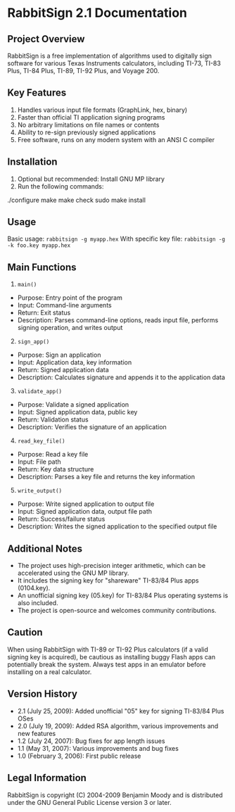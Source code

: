 # RabbitSign 2.1 Documentation

## Project Overview
RabbitSign is a free implementation of algorithms used to digitally sign software for various Texas Instruments calculators, including TI-73, TI-83 Plus, TI-84 Plus, TI-89, TI-92 Plus, and Voyage 200.

## Key Features
1. Handles various input file formats (GraphLink, hex, binary)
2. Faster than official TI application signing programs
3. No arbitrary limitations on file names or contents
4. Ability to re-sign previously signed applications
5. Free software, runs on any modern system with an ANSI C compiler

## Installation
1. Optional but recommended: Install GNU MP library
2. Run the following commands:

./configure
make
make check
sudo make install

## Usage
Basic usage: `rabbitsign -g myapp.hex`
With specific key file: `rabbitsign -g -k foo.key myapp.hex`

## Main Functions

1. `main()`
- Purpose: Entry point of the program
- Input: Command-line arguments
- Return: Exit status
- Description: Parses command-line options, reads input file, performs signing operation, and writes output

2. `sign_app()`
- Purpose: Sign an application
- Input: Application data, key information
- Return: Signed application data
- Description: Calculates signature and appends it to the application data

3. `validate_app()`
- Purpose: Validate a signed application
- Input: Signed application data, public key
- Return: Validation status
- Description: Verifies the signature of an application

4. `read_key_file()`
- Purpose: Read a key file
- Input: File path
- Return: Key data structure
- Description: Parses a key file and returns the key information

5. `write_output()`
- Purpose: Write signed application to output file
- Input: Signed application data, output file path
- Return: Success/failure status
- Description: Writes the signed application to the specified output file

## Additional Notes
- The project uses high-precision integer arithmetic, which can be accelerated using the GNU MP library.
- It includes the signing key for "shareware" TI-83/84 Plus apps (0104.key).
- An unofficial signing key (05.key) for TI-83/84 Plus operating systems is also included.
- The project is open-source and welcomes community contributions.

## Caution
When using RabbitSign with TI-89 or TI-92 Plus calculators (if a valid signing key is acquired), be cautious as installing buggy Flash apps can potentially break the system. Always test apps in an emulator before installing on a real calculator.

## Version History
- 2.1 (July 25, 2009): Added unofficial "05" key for signing TI-83/84 Plus OSes
- 2.0 (July 19, 2009): Added RSA algorithm, various improvements and new features
- 1.2 (July 24, 2007): Bug fixes for app length issues
- 1.1 (May 31, 2007): Various improvements and bug fixes
- 1.0 (February 3, 2006): First public release

## Legal Information
RabbitSign is copyright (C) 2004-2009 Benjamin Moody and is distributed under the GNU General Public License version 3 or later.